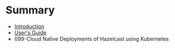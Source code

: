 # Summary

* [Introduction](README.md)
* [User's Guide](006-Vagrant.md)
* 099-Cloud Native Deployments of Hazelcast using Kubernetes

